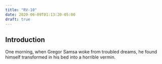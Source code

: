 ```yaml
---
title: "RV-10"
date: 2020-06-09T01:13:20-05:00
draft: true
---
```


## Introduction

One morning, when Gregor Samsa woke from troubled dreams, he found himself transformed in his bed into a horrible vermin.
